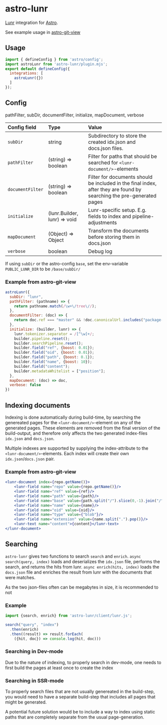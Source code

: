 

# astro-lunr

[Lunr](https://lunrjs.com) integration for [Astro](https://astro.build/).

See example usage in [astro-git-view](https://github.com/siverv/astro-git-view)

## Usage

```js
import { defineConfig } from 'astro/config';
import astroLunr from 'astro-lunr/plugin.mjs';
export default defineConfig({
  integrations: [
    astroLunr({})
  ]
});
```

## Config

pathFilter, subDir, documentFilter, initialize, mapDocument, verbose

| Config field     | Type                | Value                                        |
|:---------------- |:------------------  |:-------------------------------------------- |
| `subDir`         | string              | Subdirectory to store the created idx.json and docs.json files.  |
| `pathFilter`     | (string) => boolean | Filter for paths that should be searched for `<lunr-document/>`-elements |
| `documentFilter` | (string) => boolean | Filter for documents should be included in the final index, after they are found by searching the pre-generated pages |
| `initialize`     | (lunr.Builder, lunr) => void | Lunr-specific setup. E.g. fields to index and pipeline-adjustments |
| `mapDocument`    | (Object) => Object  | Transform the documents before storing them in docs.json |
| `verbose`        | boolean             | Debug log |

If using `subDir` or the astro-config `base`, set the env-variable `PUBLIC_LUNR_DIR` to be `/base/subDir/` 

### Example from astro-git-view

```js
astroLunr({
  subDir: "lunr",
  pathFilter: (pathname) => {
    return pathname.match(/\w+\/tree\//);
  },
  documentFilter: (doc) => {
    return doc.ref === "master" && !doc.canonicalUrl.includes("package-lock.json");
  },
  initialize: (builder, lunr) => {
    lunr.tokenizer.separator = /[^\w]+/;
    builder.pipeline.reset();
    builder.searchPipeline.reset();
    builder.field("ref", {boost: 0.01});
    builder.field("oid", {boost: 0.01});
    builder.field("path", {boost: 0.1});
    builder.field("name", {boost: 10});
    builder.field("content");
    builder.metadataWhitelist = ["position"];
  },
  mapDocument: (doc) => doc,
  verbose: false
})
```

## Indexing documents

Indexing is done automatically during build-time, by searching the genereated pages for the `<lunr-document/>`-element on any of the generated pages. These elements are removed from the final version of the build-output, and therefore only affects the two generated index-files `idx.json` and `docs.json`.

Multiple indexes are supported by supplying the index-attribute to the `<lunr-document/>`-elements. Each index will create their own `idx.json`/`docs.json` pair.

### Example from astro-git-view

```jsx
<lunr-document index={repo.getName()}>
    <lunr-field name="repo" value={repo.getName()}/>
    <lunr-field name="ref" value={ref}/>
    <lunr-field name="path" value={path}/>
    <lunr-field name="base" value={path.split("/").slice(0,-1).join("/")}/>
    <lunr-field name="name" value={name}/>
    <lunr-field name="oid" value={oid}/>
    <lunr-field name="type" value={"blob"}/>
    <lunr-field name="extension" value={name.split(".").pop()}/>
    <lunr-text name="content">{content}</lunr-text>
</lunr-document>
```

## Searching

`astro-lunr` gives two functions to search `search` and `enrich`. `async search(query, index)` loads and deserializes the `idx.json` file, performs the search, and returns the hits from lunr. `async enrich(hits, index)` loads the `docs.json` file and enriches the result from lunr with the documents that were matches.

As the two json-files often can be megabytes in size, it is recommended to not 

### Example

```js
import {search, enrich} from 'astro-lunr/client/lunr.js';

search("query", "index")
  .then(enrich)
  .then((result) => result.forEach(
    ({hit, doc}) => console.log(hit, doc)))
```

### Searching in Dev-mode

Due to the nature of indexing, to properly search in dev-mode, one needs to first build the pages at least once to create the index

### Searching in SSR-mode

To properly search files that are not usually genereated in the build-step, you would need to have a separate build-step that includes all pages that might be generated.

A potential future solution would be to include a way to index using static paths that are completely separate from the usual page-generation.